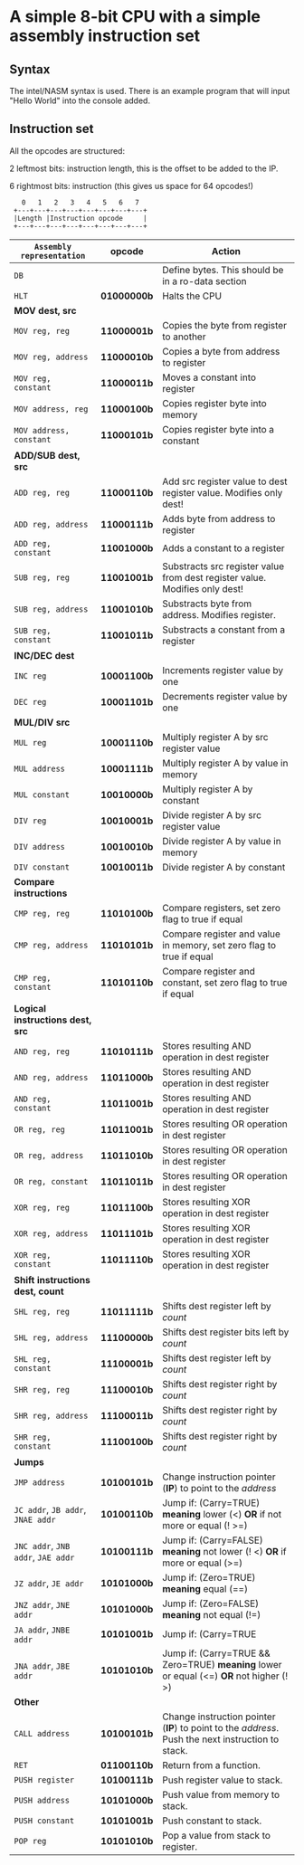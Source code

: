 # A simple 8-bit CPU with a simple assembly instruction set

## Syntax

The intel/NASM syntax is used. There is an example program that will input "Hello World" into the console added.


## Instruction set

All the opcodes are structured:

2 leftmost bits: instruction length, this is the offset to be added to the IP.

6 rightmost bits: instruction (this gives us space for 64 opcodes!)
```
   0   1   2   3   4   5   6   7
 +---+---+---+---+---+---+---+---+
 |Length |Instruction opcode     |
 +---+---+---+---+---+---+---+---+
```

| `Assembly representation`       |  opcode  | Action |
| ------------- | :-----:| ------|
| `DB` |  | Define bytes. This should be in a ro-data section |
| `HLT` | **01000000b** | Halts the CPU |
|**MOV dest, src**|||
| `MOV reg, reg`   |  **11000001b** | Copies the byte from register to another |
| `MOV reg, address`    |   **11000010b** | Copies a byte from address to register |
| `MOV reg, constant`    |   **11000011b** | Moves a constant into register |
| `MOV address, reg`    |   **11000100b** | Copies register byte into memory |
| `MOV address, constant`    |   **11000101b** | Copies register byte into a constant |
|**ADD/SUB dest, src**|||
| `ADD reg, reg` | **11000110b** | Add src register value to dest register value. Modifies only dest! |
| `ADD reg, address` | **11000111b** | Adds byte from address to register | 
| `ADD reg, constant` | **11001000b** | Adds a constant to a register |
| `SUB reg, reg` | **11001001b** | Substracts src register value from dest register value. Modifies only dest! |
| `SUB reg, address` | **11001010b** | Substracts byte from address. Modifies register. |
| `SUB reg, constant` | **11001011b** | Substracts a constant from a register |
|**INC/DEC dest**|||
| `INC reg` | **10001100b** | Increments register value by one |
| `DEC reg` | **10001101b** | Decrements register value by one |
|**MUL/DIV src**|||
| `MUL reg` | **10001110b** | Multiply register A by src register value |
| `MUL address` | **10001111b** | Multiply register A by value in memory |
| `MUL constant` | **10010000b** | Multiply register A by constant |
| `DIV reg` | **10010001b** | Divide register A by src register value |
| `DIV address` | **10010010b** | Divide register A by value in memory |
| `DIV constant` | **10010011b** | Divide register A by constant |
|**Compare instructions**|| |
| `CMP reg, reg` | **11010100b** | Compare registers, set zero flag to true if equal |
| `CMP reg, address` | **11010101b** | Compare register and value in memory, set zero flag to true if equal |
| `CMP reg, constant` | **11010110b** | Compare register and constant, set zero flag to true if equal |
|**Logical instructions dest, src**|||
| `AND reg, reg` | **11010111b** | Stores resulting AND operation in dest register |
| `AND reg, address` | **11011000b** | Stores resulting AND operation in dest register |
| `AND reg, constant` | **11011001b** | Stores resulting AND operation in dest register |
| `OR reg, reg` | **11011001b** | Stores resulting OR operation in dest register |
| `OR reg, address` | **11011010b** | Stores resulting OR operation in dest register |
| `OR reg, constant` | **11011011b** | Stores resulting OR operation in dest register |
| `XOR reg, reg` | **11011100b** | Stores resulting XOR operation in dest register |
| `XOR reg, address` | **11011101b** | Stores resulting XOR operation in dest register |
| `XOR reg, constant` | **11011110b** | Stores resulting XOR operation in dest register |
|**Shift instructions dest, count**|||
| `SHL reg, reg` | **11011111b** | Shifts dest register left by *count* |
| `SHL reg, address` | **11100000b** | Shifts dest register bits left by *count* |
| `SHL reg, constant` | **11100001b** | Shifts dest register left by *count* |
| `SHR reg, reg` | **11100010b** | Shifts dest register right by *count* |
| `SHR reg, address` | **11100011b** | Shifts dest register right by *count* |
| `SHR reg, constant` | **11100100b** | Shifts dest register right by *count* |
|**Jumps**|||
| `JMP address` | **10100101b** | Change instruction pointer (**IP**) to point to the *address* |
| `JC addr`, `JB addr`, `JNAE addr` | **10100110b** | Jump if: (Carry=TRUE) **meaning** lower (<) **OR** if not more or equal (! >=) |
| `JNC addr`, `JNB addr`, `JAE addr` | **10100111b** | Jump if: (Carry=FALSE) **meaning** not lower (! <) **OR** if more or equal (>=) |
| `JZ addr`, `JE addr` | **10101000b** | Jump if: (Zero=TRUE) **meaning** equal (==) |
| `JNZ addr`, `JNE addr` | **10101000b** | Jump if: (Zero=FALSE) **meaning** not equal (!=) |
| `JA addr`, `JNBE addr` | **10101001b** | Jump if: (Carry=TRUE || Zero=TRUE) **meaning** higher (>) **OR** not less or equal (! <=) |
| `JNA addr`, `JBE addr` | **10101010b** | Jump if: (Carry=TRUE && Zero=TRUE) **meaning** lower or equal (<=) **OR** not higher (! >) |
|**Other**|||
| `CALL address` | **10100101b** | Change instruction pointer (**IP**) to point to the *address*. Push the next instruction to stack. |
| `RET` | **01100110b** | Return from a function. |
| `PUSH register` | **10100111b** | Push register value to stack. |
| `PUSH address` | **10101000b** | Push value from memory to stack. |
| `PUSH constant` | **10101001b** | Push constant to stack. |
| `POP reg` | **10101010b** | Pop a value from stack to register. |
